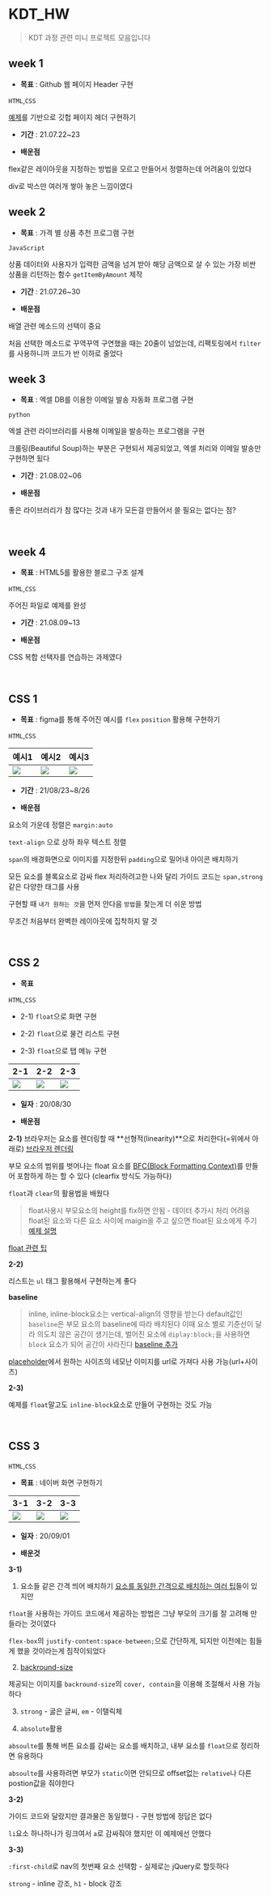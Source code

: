 # KDT_HW

> KDT 과정 관련 미니 프로젝트 모음입니다 

## week 1

* **목표** : Github 웹 페이지 Header 구현

`HTML`,`CSS`

[예제](https://heropy.blog/2019/04/24/html-css-starter/)를 기반으로 깃헙 페이지 헤더 구현하기

* **기간** : 21.07.22~23

* **배운점**

flex같은 레이아웃을 지정하는 방법을 모르고 만들어서 정렬하는데 어려움이 있었다

div로 박스만 여러개 쌓아 놓은 느낌이였다
<br>

## week 2

* **목표** : 가격 별 상품 추천 프로그램 구현

`JavaScript`

상품 데이터와 사용자가 입력한 금액을 넘겨 받아 해당 금액으로 살 수 있는 가장 비싼 상품을 리턴하는 함수 `getItemByAmount` 제작

* **기간** : 21.07.26~30

* **배운점**

배열 관련 메소드의 선택이 중요

처음 선택한 메소드로 꾸역꾸역 구연했을 때는 20줄이 넘었는데, 리팩토링에서 `filter`를 사용하니까 코드가 반 이하로 줄었다
<br>

## week 3

* **목표** :  엑셀 DB를 이용한 이메일 발송 자동화 프로그램 구현

`python`

엑셀 관련 라이브러리를 사용해 이메일을 발송하는 프로그램을 구현

크롤링(Beautiful Soup)하는 부분은 구현되서 제공되었고, 엑셀 처리와 이메일 발송만 구현하면 됬다

* **기간** : 21.08.02~06

* **배운점**

좋은 라이브러리가 참 많다는 것과 내가 모든걸 만들어서 쓸 필요는 없다는 점?

<br>

## week 4

* **목표** : HTML5를 활용한 블로그 구조 설계

`HTML`,`CSS`

주어진 파일로 예제를 완성

* **기간** : 21.08.09~13

* **배운점**

CSS 복합 선택자를 연습하는 과제였다

<br>

## CSS 1

* **목표** : figma를 통해 주어진 예시를 `flex` `position` 활용해 구현하기

`HTML`,`CSS`

|예시1|예시2|예시3|
|:--|:--|:--|
|![](https://images.velog.io/images/trollering12312/post/f91fad4f-d3f3-4c3a-9c07-08f98a6e6ba9/Base0.png) |![](https://images.velog.io/images/trollering12312/post/23dca8c9-19ba-4e02-ba61-4090fa4f4802/Base1.png)|![](https://images.velog.io/images/trollering12312/post/dabcff62-2939-43fb-add8-5a361a06f9dc/Base2.png)|

* **기간** : 21/08/23~8/26

* **배운점**

요소의 가운데 정렬은 `margin:auto`

`text-align` 으로 상하 좌우 텍스트 정렬

`span`의 배경화면으로 이미지를 지정한뒤 `padding`으로 밀어내 아이콘 배치하기

모든 요소를 블록요소로 감싸 flex 처리하려고한 나와 달리 가이드 코드는 `span,strong` 같은 다양한 태그를 사용

구현할 때 `내가 원하는 것`을 먼저 안다음 `방법`을 찾는게 더 쉬운 방법

무조건 처음부터 완벽한 레이아웃에 집착하지 말 것

<br>

## CSS 2

* **목표** 

`HTML`,`CSS`

* 2-1) `float`으로 화면 구현

* 2-2) `float`으로 물건 리스트 구현

* 2-3) `float`으로 탭 메뉴 구현

|2-1|2-2|2-3|
|:--|:--|:--|
|![](https://images.velog.io/images/trollering12312/post/d0edc333-f07e-4b0f-84c1-920a9cd644a2/imagestext.png)|![](https://images.velog.io/images/trollering12312/post/07cf3294-99b7-4fe8-8b51-c2d7c65bc680/productlist.png)|![](https://images.velog.io/images/trollering12312/post/c48dd4f0-378b-465d-a218-83928d2c20bf/tab.png)|

* **일자** : 20/08/30

* **배운점**

**2-1)**
브라우저는 요소를 렌더링할 때 **선형적(linearity)**으로 처리한다(=위에서 아래로)
[브라우저 렌더링](https://boxfoxs.tistory.com/408)

부모 요소의 범위를 벗어나는 float 요소를 [BFC(Block Formatting Context)](https://blueshw.github.io/2020/05/17/know-css-block-formatting-context/)를 만들어 포함하게 하는 할 수 있다
(clearfix 방식도 가능하다)

`float`과 `clear`의 활용법을 배웠다
> float사용시 부모요소의 height를 fix하면 안됨 - 데이터 추가시 처리 어려움
> float된 요소와 다른 요소 사이에 maigin을 주고 싶으면 float된 요소에게 주기
[예제 설명](https://jays-blog.tistory.com/entry/Html-%EC%88%98%EC%97%85-%EC%A0%95%EB%A6%AC%ED%95%98%EA%B8%B0-float-%EB%9D%84%EC%9A%B0%EA%B8%B0)

[float 관련 팁](https://css-tricks.com/all-about-floats/)

**2-2)**

리스트는 `ul` 태그 활용해서 구현하는게 좋다

**baseline**
> inline, inline-block요소는 vertical-align의 영향을 받는다
> default값인 `baseline`은 부모 요소의 baseline에 따라 배치된다
> 이때 요소 별로 기준선이 달라 의도치 않은 공간이 생기는데, 벌어진 요소에 `diplay:block;`을 사용하면 `block` 요소가 되어  공간이 사라진다
[baseline 추가](https://aboooks.tistory.com/171)

[placeholder](https://placeholder.com/)에서 원하는 사이즈의 네모난 이미지를 url로 가져다 사용 가능(url+사이즈)

**2-3)**

예제를 `float`말고도 `inline-block`요소로 만들어 구현하는 것도 가능

<br>

## CSS 3

`HTML`,`CSS`

* **목표** : 네이버 화면 구현하기

|3-1|3-2|3-3|
|:--|:--|:--|
|![](https://images.velog.io/images/trollering12312/post/ddf9ddd7-4c0c-47e1-ad7c-dc63ca565670/todaycast.jpg)|![](https://images.velog.io/images/trollering12312/post/36c7a221-e870-474e-a9f1-cb4ed33825f3/recast.jpg)|![](https://images.velog.io/images/trollering12312/post/7fec4c89-7de6-4aee-a19d-b8a72ec2f824/opencast.png)|

* **일자** : 20/09/01

* **배운것** 

**3-1)**

1) 요소들 같은 간격 띄어 배치하기
[요소를 동일한 간격으로 배치하는 여러 팁](https://css-tricks.com/equidistant-objects-with-css/)들이 있지만

`float`을 사용하는 가이드 코드에서 제공하는 방법은 그냥 부모의 크기를 잘 고려해 만들라는 것이였다

`flex-box`의 `justify-content:space-between;`으로 간단하게, 되지만 이전에는 힘들게 했을 것이라는게 짐작이되었다

2) [backround-size](https://www.w3schools.com/cssref/css3_pr_background-size.asp)

제공되는 이미지를 `backround-size`의 `cover, contain`을 이용해 조절해서 사용 가능하다

3) `strong` - 굻은 글씨, `em` - 이탤릭체

4) `absolute`활용 

`absoulte`를 통해 버튼 요소를 감싸는 요소를 배치하고, 내부 요소를 `float`으로 정리하면 유용하다

`absoulte`를 사용하려면 부모가 `static`이면 안되므로 offset없는 `relative`나 다른 postion값을 줘야한다

**3-2)**

가이드 코드와 달랐지만 결과물은 동일했다 - 구현 방법에 정답은 없다

`li`요소 하나하나가 링크여서 `a`로 감싸줘야 했지만 이 예제에선 안했다

**3-3)**

`:first-child`로 nav의 첫번째 요소 선택함 - 실제로는 jQuery로 할듯하다

`strong` - inline 강조, `h1` - block 강조

<br>


